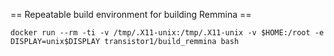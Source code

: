 == Repeatable build environment for building Remmina ==

```
docker run --rm -ti -v /tmp/.X11-unix:/tmp/.X11-unix -v $HOME:/root -e DISPLAY=unix$DISPLAY transistor1/build_remmina bash
```

